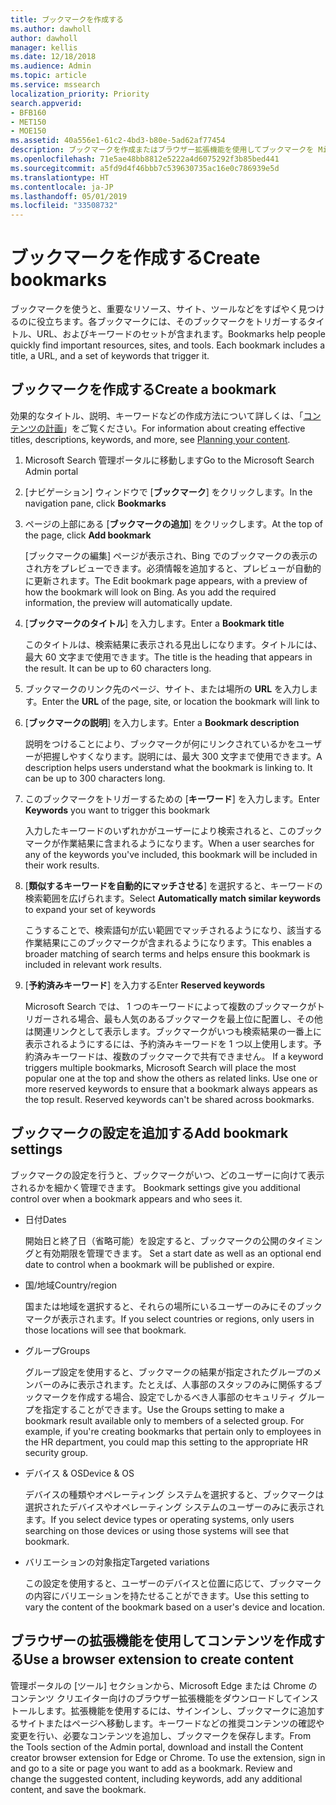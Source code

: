 ```yaml
---
title: ブックマークを作成する
ms.author: dawholl
author: dawholl
manager: kellis
ms.date: 12/18/2018
ms.audience: Admin
ms.topic: article
ms.service: mssearch
localization_priority: Priority
search.appverid:
- BFB160
- MET150
- MOE150
ms.assetid: 40a556e1-61c2-4bd3-b80e-5ad62af77454
description: ブックマークを作成またはブラウザー拡張機能を使用してブックマークを Microsoft Search 作業結果へ追加します。
ms.openlocfilehash: 71e5ae48bb8812e5222a4d6075292f3b85bed441
ms.sourcegitcommit: a5fd9d4f46bbb7c539630735ac16e0c786939e5d
ms.translationtype: HT
ms.contentlocale: ja-JP
ms.lasthandoff: 05/01/2019
ms.locfileid: "33508732"
---
```

# <a name="create-bookmarks"></a><span data-ttu-id="e92bc-103">ブックマークを作成する</span><span class="sxs-lookup"><span data-stu-id="e92bc-103">Create bookmarks</span></span>

<span data-ttu-id="e92bc-p101">ブックマークを使うと、重要なリソース、サイト、ツールなどをすばやく見つけるのに役立ちます。各ブックマークには、そのブックマークをトリガーするタイトル、URL、およびキーワードのセットが含まれます。</span><span class="sxs-lookup"><span data-stu-id="e92bc-p101">Bookmarks help people quickly find important resources, sites, and tools. Each bookmark includes a title, a URL, and a set of keywords that trigger it.</span></span>
  
## <a name="create-a-bookmark"></a><span data-ttu-id="e92bc-106">ブックマークを作成する</span><span class="sxs-lookup"><span data-stu-id="e92bc-106">Create a bookmark</span></span>

<span data-ttu-id="e92bc-107">効果的なタイトル、説明、キーワードなどの作成方法について詳しくは、「[コンテンツの計画](plan-your-content.md)」をご覧ください。</span><span class="sxs-lookup"><span data-stu-id="e92bc-107">For information about creating effective titles, descriptions, keywords, and more, see [Planning your content](plan-your-content.md).</span></span>
  
1. <span data-ttu-id="e92bc-108">Microsoft Search 管理ポータルに移動します</span><span class="sxs-lookup"><span data-stu-id="e92bc-108">Go to the Microsoft Search Admin portal</span></span>
    
2. <span data-ttu-id="e92bc-109">[ナビゲーション] ウィンドウで [**ブックマーク**] をクリックします。</span><span class="sxs-lookup"><span data-stu-id="e92bc-109">In the navigation pane, click **Bookmarks**</span></span>
    
3. <span data-ttu-id="e92bc-110">ページの上部にある [**ブックマークの追加**] をクリックします。</span><span class="sxs-lookup"><span data-stu-id="e92bc-110">At the top of the page, click **Add bookmark**</span></span>
    
    <span data-ttu-id="e92bc-p102">[ブックマークの編集] ページが表示され、Bing でのブックマークの表示のされ方をプレビューできます。必須情報を追加すると、プレビューが自動的に更新されます。</span><span class="sxs-lookup"><span data-stu-id="e92bc-p102">The Edit bookmark page appears, with a preview of how the bookmark will look on Bing. As you add the required information, the preview will automatically update.</span></span>
    
4. <span data-ttu-id="e92bc-113">[**ブックマークのタイトル**] を入力します。</span><span class="sxs-lookup"><span data-stu-id="e92bc-113">Enter a **Bookmark title**</span></span>
    
    <span data-ttu-id="e92bc-p103">このタイトルは、検索結果に表示される見出しになります。タイトルには、最大 60 文字まで使用できます。</span><span class="sxs-lookup"><span data-stu-id="e92bc-p103">The title is the heading that appears in the result. It can be up to 60 characters long.</span></span>
    
5. <span data-ttu-id="e92bc-116">ブックマークのリンク先のページ、サイト、または場所の **URL** を入力します。</span><span class="sxs-lookup"><span data-stu-id="e92bc-116">Enter the **URL** of the page, site, or location the bookmark will link to</span></span> 
    
6. <span data-ttu-id="e92bc-117">[**ブックマークの説明**] を入力します。</span><span class="sxs-lookup"><span data-stu-id="e92bc-117">Enter a **Bookmark description**</span></span>
    
    <span data-ttu-id="e92bc-p104">説明をつけることにより、ブックマークが何にリンクされているかをユーザーが把握しやすくなります。説明には、最大 300 文字まで使用できます。</span><span class="sxs-lookup"><span data-stu-id="e92bc-p104">A description helps users understand what the bookmark is linking to. It can be up to 300 characters long.</span></span>
    
7. <span data-ttu-id="e92bc-120">このブックマークをトリガーするための [**キーワード**] を入力します。</span><span class="sxs-lookup"><span data-stu-id="e92bc-120">Enter **Keywords** you want to trigger this bookmark</span></span> 
    
    <span data-ttu-id="e92bc-121">入力したキーワードのいずれかがユーザーにより検索されると、このブックマークが作業結果に含まれるようになります。</span><span class="sxs-lookup"><span data-stu-id="e92bc-121">When a user searches for any of the keywords you've included, this bookmark will be included in their work results.</span></span>
    
8. <span data-ttu-id="e92bc-122">[**類似するキーワードを自動的にマッチさせる**] を選択すると、キーワードの検索範囲を広げられます。</span><span class="sxs-lookup"><span data-stu-id="e92bc-122">Select **Automatically match similar keywords** to expand your set of keywords</span></span> 
    
    <span data-ttu-id="e92bc-123">こうすることで、検索語句が広い範囲でマッチされるようになり、該当する作業結果にこのブックマークが含まれるようになります。</span><span class="sxs-lookup"><span data-stu-id="e92bc-123">This enables a broader matching of search terms and helps ensure this bookmark is included in relevant work results.</span></span>
    
9. <span data-ttu-id="e92bc-124">[**予約済みキーワード**] を入力する</span><span class="sxs-lookup"><span data-stu-id="e92bc-124">Enter **Reserved keywords**</span></span>
    
    <span data-ttu-id="e92bc-p105">Microsoft Search では、 1 つのキーワードによって複数のブックマークがトリガーされる場合、最も人気のあるブックマークを最上位に配置し、その他は関連リンクとして表示します。ブックマークがいつも検索結果の一番上に表示されるようにするには、予約済みキーワードを 1 つ以上使用します。予約済みキーワードは、複数のブックマークで共有できません。 </span><span class="sxs-lookup"><span data-stu-id="e92bc-p105">If a keyword triggers multiple bookmarks, Microsoft Search will place the most popular one at the top and show the others as related links. Use one or more reserved keywords to ensure that a bookmark always appears as the top result. Reserved keywords can't be shared across bookmarks.</span></span>
    
## <a name="add-bookmark-settings"></a><span data-ttu-id="e92bc-128">ブックマークの設定を追加する</span><span class="sxs-lookup"><span data-stu-id="e92bc-128">Add bookmark settings</span></span>

<span data-ttu-id="e92bc-129">ブックマークの設定を行うと、ブックマークがいつ、どのユーザーに向けて表示されるかを細かく管理できます。 </span><span class="sxs-lookup"><span data-stu-id="e92bc-129">Bookmark settings give you additional control over when a bookmark appears and who sees it.</span></span>
  
- <span data-ttu-id="e92bc-130">日付</span><span class="sxs-lookup"><span data-stu-id="e92bc-130">Dates</span></span>
    
    <span data-ttu-id="e92bc-131">開始日と終了日（省略可能）を設定すると、ブックマークの公開のタイミングと有効期限を管理できます。 </span><span class="sxs-lookup"><span data-stu-id="e92bc-131">Set a start date as well as an optional end date to control when a bookmark will be published or expire.</span></span> 
    
- <span data-ttu-id="e92bc-132">国/地域</span><span class="sxs-lookup"><span data-stu-id="e92bc-132">Country/region</span></span>
    
    <span data-ttu-id="e92bc-133">国または地域を選択すると、それらの場所にいるユーザーのみにそのブックマークが表示されます。</span><span class="sxs-lookup"><span data-stu-id="e92bc-133">If you select countries or regions, only users in those locations will see that bookmark.</span></span>
    
- <span data-ttu-id="e92bc-134">グループ</span><span class="sxs-lookup"><span data-stu-id="e92bc-134">Groups</span></span>
    
    <span data-ttu-id="e92bc-p106">グループ設定を使用すると、ブックマークの結果が指定されたグループのメンバーのみに表示されます。たとえば、人事部のスタッフのみに関係するブックマークを作成する場合、設定でしかるべき人事部のセキュリティ グループを指定することができます。</span><span class="sxs-lookup"><span data-stu-id="e92bc-p106">Use the Groups setting to make a bookmark result available only to members of a selected group. For example, if you're creating bookmarks that pertain only to employees in the HR department, you could map this setting to the appropriate HR security group.</span></span>
    
- <span data-ttu-id="e92bc-137">デバイス &amp; OS</span><span class="sxs-lookup"><span data-stu-id="e92bc-137">Device &amp; OS</span></span>
    
    <span data-ttu-id="e92bc-138">デバイスの種類やオペレーティング システムを選択すると、ブックマークは選択されたデバイスやオペレーティング システムのユーザーのみに表示されます。</span><span class="sxs-lookup"><span data-stu-id="e92bc-138">If you select device types or operating systems, only users searching on those devices or using those systems will see that bookmark.</span></span>
    
- <span data-ttu-id="e92bc-139">バリエーションの対象指定</span><span class="sxs-lookup"><span data-stu-id="e92bc-139">Targeted variations</span></span>
    
    <span data-ttu-id="e92bc-140">この設定を使用すると、ユーザーのデバイスと位置に応じて、ブックマークの内容にバリエーションを持たせることができます。</span><span class="sxs-lookup"><span data-stu-id="e92bc-140">Use this setting to vary the content of the bookmark based on a user's device and location.</span></span>
    
## <a name="use-a-browser-extension-to-create-content"></a><span data-ttu-id="e92bc-141">ブラウザーの拡張機能を使用してコンテンツを作成する</span><span class="sxs-lookup"><span data-stu-id="e92bc-141">Use a browser extension to create content</span></span>

<span data-ttu-id="e92bc-p107">管理ポータルの [ツール] セクションから、Microsoft Edge または Chrome のコンテンツ クリエイター向けのブラウザー拡張機能をダウンロードしてインストールします。拡張機能を使用するには、サインインし、ブックマークに追加するサイトまたはページへ移動します。キーワードなどの推奨コンテンツの確認や変更を行い、必要なコンテンツを追加し、ブックマークを保存します。</span><span class="sxs-lookup"><span data-stu-id="e92bc-p107">From the Tools section of the Admin portal, download and install the Content creator browser extension for Edge or Chrome. To use the extension, sign in and go to a site or page you want to add as a bookmark. Review and change the suggested content, including keywords, add any additional content, and save the bookmark.</span></span>